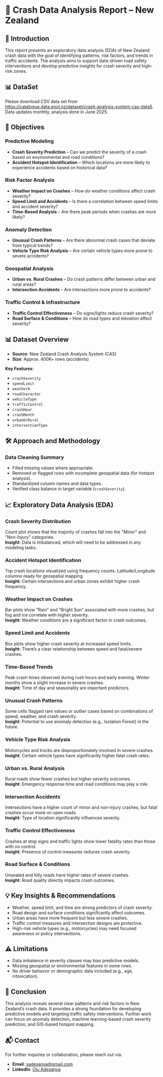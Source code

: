 
# 🚗 Crash Data Analysis Report – New Zealand

## 📌 Introduction
This report presents an exploratory data analysis (EDA) of New Zealand crash data with the goal of identifying patterns, risk factors, and trends in traffic accidents. The analysis aims to support data-driven road safety interventions and develop predictive insights for crash severity and high-risk zones.

## 📊 DataSet
Please download CSV data set from https://catalogue.data.govt.nz/dataset/crash-analysis-system-cas-data5. Data updates monthly, analysis done in June 2025.

## 🎯 Objectives

### Predictive Modeling
- **Crash Severity Prediction** – Can we predict the severity of a crash based on environmental and road conditions?
- **Accident Hotspot Identification** – Which locations are more likely to experience accidents based on historical data?

### Risk Factor Analysis
- **Weather Impact on Crashes** – How do weather conditions affect crash severity?
- **Speed Limit and Accidents** – Is there a correlation between speed limits and accident severity?
- **Time-Based Analysis** – Are there peak periods when crashes are more likely?

### Anomaly Detection
- **Unusual Crash Patterns** – Are there abnormal crash cases that deviate from typical trends?
- **Vehicle Type Risk Analysis** – Are certain vehicle types more prone to severe accidents?

### Geospatial Analysis
- **Urban vs. Rural Crashes** – Do crash patterns differ between urban and rural areas?
- **Intersection Accidents** – Are intersections more prone to accidents?

### Traffic Control & Infrastructure
- **Traffic Control Effectiveness** – Do signs/lights reduce crash severity?
- **Road Surface & Conditions** – How do road types and elevation affect severity?

## 📊 Dataset Overview
- **Source**: New Zealand Crash Analysis System (CAS)
- **Size**: Approx. 400K+ rows (accidents)

**Key Features:**
- `crashSeverity`
- `speedLimit`
- `weatherA`
- `roadCharacter`
- `vehicleType`
- `trafficControl`
- `crashHour`
- `crashMonth`
- `urbanOrRural`
- `intersectionType`

## 🛠️ Approach and Methodology

### Data Cleaning Summary
- Filled missing values where appropriate.
- Removed or flagged rows with incomplete geospatial data (for hotspot analysis).
- Standardized column names and data types.
- Verified class balance in target variable (`crashSeverity`).

## 📈 Exploratory Data Analysis (EDA)

### Crash Severity Distribution
Count plot shows that the majority of crashes fall into the "Minor" and "Non-Injury" categories.  
**Insight**: Data is imbalanced, which will need to be addressed in any modeling tasks.

### Accident Hotspot Identification
Top crash locations visualized using frequency counts. Latitude/Longitude columns ready for geospatial mapping.  
**Insight**: Certain intersections and urban zones exhibit higher crash frequency.

### Weather Impact on Crashes
Bar plots show "Rain" and "Bright Sun" associated with more crashes, but fog and ice correlate with higher severity.  
**Insight**: Weather conditions are a significant factor in crash outcomes.

### Speed Limit and Accidents
Box plots show higher crash severity at increased speed limits.  
**Insight**: There’s a clear relationship between speed and fatal/severe crashes.

### Time-Based Trends
Peak crash times observed during rush hours and early evening. Winter months show a slight increase in severe crashes.  
**Insight**: Time of day and seasonality are important predictors.

### Unusual Crash Patterns
Some cells flagged rare values or outlier cases based on combinations of speed, weather, and crash severity.  
**Insight**: Potential to use anomaly detection (e.g., Isolation Forest) in the future.

### Vehicle Type Risk Analysis
Motorcycles and trucks are disproportionately involved in severe crashes.  
**Insight**: Certain vehicle types have significantly higher fatal crash rates.

### Urban vs. Rural Analysis
Rural roads show fewer crashes but higher severity outcomes.  
**Insight**: Emergency response time and road conditions may play a role.

### Intersection Accidents
Intersections have a higher count of minor and non-injury crashes, but fatal crashes occur more on open roads.  
**Insight**: Type of location significantly influences severity.

### Traffic Control Effectiveness
Crashes at stop signs and traffic lights show lower fatality rates than those with no control.  
**Insight**: Presence of control measures reduces crash severity.

### Road Surface & Conditions
Unsealed and hilly roads have higher rates of severe crashes.  
**Insight**: Road quality directly impacts crash outcomes.

## 💡 Key Insights & Recommendations
- Weather, speed limit, and time are strong predictors of crash severity.
- Road design and surface conditions significantly affect outcomes.
- Urban areas have more frequent but less severe crashes.
- Traffic control measures and intersection designs are protective.
- High-risk vehicle types (e.g., motorcycles) may need focused awareness or policy interventions.

## ⚠️ Limitations
- Data imbalance in severity classes may bias predictive models.
- Missing geospatial or environmental features in some rows.
- No driver behavior or demographic data included (e.g., age, intoxication).

## 📘 Conclusion
This analysis reveals several clear patterns and risk factors in New Zealand’s crash data. It provides a strong foundation for developing predictive models and targeting traffic safety interventions. Further work can focus on anomaly detection, machine learning-based crash severity prediction, and GIS-based hotspot mapping.

## 📬 Contact
For further inquiries or collaboration, please reach out via:  
- **Email**: sadesanya@gmail.com  
- **LinkedIn**: [Olu Adesanya](https://www.linkedin.com/in/olu-adesanya)
